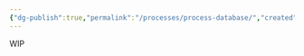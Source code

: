 ```yaml
---
{"dg-publish":true,"permalink":"/processes/process-database/","created":"2025-08-25T17:26:45.913-04:00","updated":"2025-08-25T17:29:10.264-04:00"}
---
```



WIP